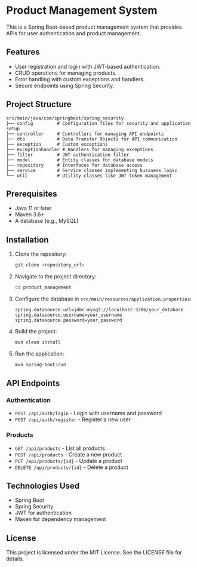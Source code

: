 
# Product Management System

This is a Spring Boot-based product management system that provides APIs for user authentication and product management.

## Features
- User registration and login with JWT-based authentication.
- CRUD operations for managing products.
- Error handling with custom exceptions and handlers.
- Secure endpoints using Spring Security.

## Project Structure
```
src/main/java/com/springboot/spring_security
├── config         # Configuration files for security and application setup
├── controller     # Controllers for managing API endpoints
├── dto            # Data Transfer Objects for API communication
├── exception      # Custom exceptions
├── exceptionhandler # Handlers for managing exceptions
├── filter         # JWT authentication filter
├── model          # Entity classes for database models
├── repository     # Interfaces for database access
├── service        # Service classes implementing business logic
└── util           # Utility classes like JWT token management
```

## Prerequisites
- Java 11 or later
- Maven 3.6+
- A database (e.g., MySQL)

## Installation

1. Clone the repository:
   ```bash
   git clone <repository_url>
   ```

2. Navigate to the project directory:
   ```bash
   cd product_management
   ```

3. Configure the database in `src/main/resources/application.properties`:
   ```properties
   spring.datasource.url=jdbc:mysql://localhost:3306/your_database
   spring.datasource.username=your_username
   spring.datasource.password=your_password
   ```

4. Build the project:
   ```bash
   mvn clean install
   ```

5. Run the application:
   ```bash
   mvn spring-boot:run
   ```

## API Endpoints

### Authentication
- `POST /api/auth/login` - Login with username and password
- `POST /api/auth/register` - Register a new user

### Products
- `GET /api/products` - List all products
- `POST /api/products` - Create a new product
- `PUT /api/products/{id}` - Update a product
- `DELETE /api/products/{id}` - Delete a product

## Technologies Used
- Spring Boot
- Spring Security
- JWT for authentication
- Maven for dependency management

## License
This project is licensed under the MIT License. See the LICENSE file for details.
